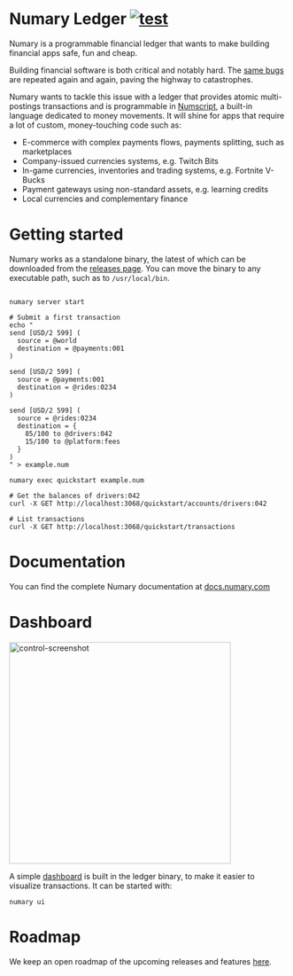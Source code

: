 # Numary Ledger [![test](https://github.com/numary/ledger/actions/workflows/main.yml/badge.svg)](https://github.com/numary/ledger/actions/workflows/main.yml)

Numary is a programmable financial ledger that wants to make building financial apps safe, fun and cheap.

Building financial software is both critical and notably hard. The [same bugs](https://medium.com/selency-tech-product/your-balance-is-0-30000000004-b6f7870bd32e) are repeated again and again, paving the highway to catastrophes.

Numary wants to tackle this issue with a ledger that provides atomic multi-postings transactions and is programmable in [Numscript](https://github.com/numary/machine), a built-in language dedicated to money movements. It will shine for apps that require a lot of custom, money-touching code such as:

* E-commerce with complex payments flows, payments splitting, such as marketplaces
* Company-issued currencies systems, e.g. Twitch Bits
* In-game currencies, inventories and trading systems, e.g. Fortnite V-Bucks
* Payment gateways using non-standard assets, e.g. learning credits
* Local currencies and complementary finance

# Getting started

Numary works as a standalone binary, the latest of which can be downloaded from the [releases page](https://github.com/numary/ledger/releases). You can move the binary to any executable path, such as to `/usr/local/bin`.

```SHELL

numary server start

# Submit a first transaction
echo "
send [USD/2 599] (
  source = @world
  destination = @payments:001
)

send [USD/2 599] (
  source = @payments:001
  destination = @rides:0234
)

send [USD/2 599] (
  source = @rides:0234
  destination = {
    85/100 to @drivers:042
    15/100 to @platform:fees
  }
)
" > example.num

numary exec quickstart example.num

# Get the balances of drivers:042
curl -X GET http://localhost:3068/quickstart/accounts/drivers:042

# List transactions
curl -X GET http://localhost:3068/quickstart/transactions
```

# Documentation

You can find the complete Numary documentation at [docs.numary.com](https://docs.numary.com)

# Dashboard

<img width="400" alt="control-screenshot" src="https://user-images.githubusercontent.com/1770991/126158742-393ac0d0-1048-4b57-a7fd-7381f3da2ca8.png">

A simple [dashboard](https://github.com/numary/control) is built in the ledger binary, to make it easier to visualize transactions. It can be started with:

```SHELL
numary ui
```

# Roadmap

We keep an open roadmap of the upcoming releases and features [here](https://numary.notion.site/OSS-Roadmap-4535fa5716fb4f618027201afcc6f204).
